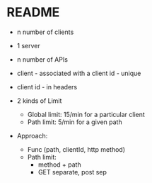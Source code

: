 # README

- n number of clients
- 1 server
- n number of APIs
- client - associated with a client id - unique
- client id - in headers
- 2 kinds of Limit
    - Global limit: 15/min for a particular client
    - Path limit: 5/min for a given path


- Approach:
    - Func (path, clientId, http method)
    - Path limit:
        - method + path
        - GET separate, post sep
        